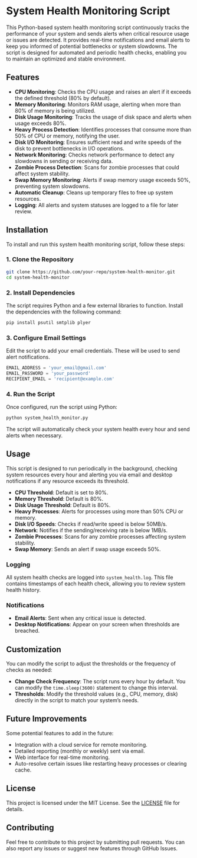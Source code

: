 # System Health Monitoring Script

This Python-based system health monitoring script continuously tracks the performance of your system and sends alerts when critical resource usage or issues are detected. It provides real-time notifications and email alerts to keep you informed of potential bottlenecks or system slowdowns. The script is designed for automated and periodic health checks, enabling you to maintain an optimized and stable environment.

## Features

- **CPU Monitoring**: Checks the CPU usage and raises an alert if it exceeds the defined threshold (80% by default).
- **Memory Monitoring**: Monitors RAM usage, alerting when more than 80% of memory is being utilized.
- **Disk Usage Monitoring**: Tracks the usage of disk space and alerts when usage exceeds 80%.
- **Heavy Process Detection**: Identifies processes that consume more than 50% of CPU or memory, notifying the user.
- **Disk I/O Monitoring**: Ensures sufficient read and write speeds of the disk to prevent bottlenecks in I/O operations.
- **Network Monitoring**: Checks network performance to detect any slowdowns in sending or receiving data.
- **Zombie Process Detection**: Scans for zombie processes that could affect system stability.
- **Swap Memory Monitoring**: Alerts if swap memory usage exceeds 50%, preventing system slowdowns.
- **Automatic Cleanup**: Cleans up temporary files to free up system resources.
- **Logging**: All alerts and system statuses are logged to a file for later review.

## Installation

To install and run this system health monitoring script, follow these steps:

### 1. Clone the Repository
```bash
git clone https://github.com/your-repo/system-health-monitor.git
cd system-health-monitor
```

### 2. Install Dependencies
The script requires Python and a few external libraries to function. Install the dependencies with the following command:
```bash
pip install psutil smtplib plyer
```

### 3. Configure Email Settings
Edit the script to add your email credentials. These will be used to send alert notifications.

```python
EMAIL_ADDRESS = 'your_email@gmail.com'
EMAIL_PASSWORD = 'your_password'
RECIPIENT_EMAIL = 'recipient@example.com'
```

### 4. Run the Script
Once configured, run the script using Python:
```bash
python system_health_monitor.py
```

The script will automatically check your system health every hour and send alerts when necessary.

## Usage

This script is designed to run periodically in the background, checking system resources every hour and alerting you via email and desktop notifications if any resource exceeds its threshold.

- **CPU Threshold**: Default is set to 80%.
- **Memory Threshold**: Default is 80%.
- **Disk Usage Threshold**: Default is 80%.
- **Heavy Processes**: Alerts for processes using more than 50% CPU or memory.
- **Disk I/O Speeds**: Checks if read/write speed is below 50MB/s.
- **Network**: Notifies if the sending/receiving rate is below 1MB/s.
- **Zombie Processes**: Scans for any zombie processes affecting system stability.
- **Swap Memory**: Sends an alert if swap usage exceeds 50%.

### Logging

All system health checks are logged into `system_health.log`. This file contains timestamps of each health check, allowing you to review system health history.

### Notifications

- **Email Alerts**: Sent when any critical issue is detected.
- **Desktop Notifications**: Appear on your screen when thresholds are breached.

## Customization

You can modify the script to adjust the thresholds or the frequency of checks as needed:

- **Change Check Frequency**: The script runs every hour by default. You can modify the `time.sleep(3600)` statement to change this interval.
- **Thresholds**: Modify the threshold values (e.g., CPU, memory, disk) directly in the script to match your system’s needs.

## Future Improvements

Some potential features to add in the future:
- Integration with a cloud service for remote monitoring.
- Detailed reporting (monthly or weekly) sent via email.
- Web interface for real-time monitoring.
- Auto-resolve certain issues like restarting heavy processes or clearing cache.

## License

This project is licensed under the MIT License. See the [LICENSE](LICENSE) file for details.

## Contributing

Feel free to contribute to this project by submitting pull requests. You can also report any issues or suggest new features through GitHub Issues.
